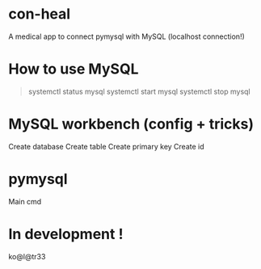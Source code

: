 # con-heal
A medical app to connect pymysql with MySQL (localhost connection!)

# How to use MySQL

> systemctl status mysql
> systemctl start mysql
> systemctl stop mysql

# MySQL workbench (config + tricks)

Create database
Create table
Create primary key
Create id

# pymysql

Main cmd

# In development !

ko@l@tr33
